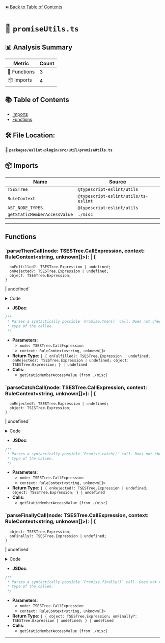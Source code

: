 [⬅️ Back to Table of Contents](../../../../index.md)

# 📄 `promiseUtils.ts`

## 📊 Analysis Summary

| Metric | Count |
|--------|-------|
| 🔧 Functions | 3 |
| 📦 Imports | 4 |

## 📚 Table of Contents

- [Imports](#imports)
- [Functions](#functions)

## 🛠️ File Location:
📂 **`packages/eslint-plugin/src/util/promiseUtils.ts`**

## 📦 Imports

| Name | Source |
|------|--------|
| `TSESTree` | `@typescript-eslint/utils` |
| `RuleContext` | `@typescript-eslint/utils/ts-eslint` |
| `AST_NODE_TYPES` | `@typescript-eslint/utils` |
| `getStaticMemberAccessValue` | `./misc` |


---

## Functions

### `parseThenCall(node: TSESTree.CallExpression, context: RuleContext<string, unknown[]>): | {
      onFulfilled?: TSESTree.Expression | undefined;
      onRejected?: TSESTree.Expression | undefined;
      object: TSESTree.Expression;
    }
  | undefined`

<details><summary>Code</summary>

```ts
export function parseThenCall(
  node: TSESTree.CallExpression,
  context: RuleContext<string, unknown[]>,
):
  | {
      onFulfilled?: TSESTree.Expression | undefined;
      onRejected?: TSESTree.Expression | undefined;
      object: TSESTree.Expression;
    }
  | undefined {
  if (node.callee.type === AST_NODE_TYPES.MemberExpression) {
    const methodName = getStaticMemberAccessValue(node.callee, context);
    if (methodName === 'then') {
      if (node.arguments.length >= 1) {
        if (node.arguments[0].type === AST_NODE_TYPES.SpreadElement) {
          return {
            object: node.callee.object,
          };
        }

        if (node.arguments.length >= 2) {
          if (node.arguments[1].type === AST_NODE_TYPES.SpreadElement) {
            return {
              object: node.callee.object,
              onFulfilled: node.arguments[0],
            };
          }

          return {
            object: node.callee.object,
            onFulfilled: node.arguments[0],
            onRejected: node.arguments[1],
          };
        }
        return {
          object: node.callee.object,
          onFulfilled: node.arguments[0],
        };
      }
      return {
        object: node.callee.object,
      };
    }
  }

  return undefined;
}
```
</details>

- **JSDoc**:
```ts
/**
 * Parses a syntactically possible `Promise.then()` call. Does not check the
 * type of the callee.
 */
```

- **Parameters**:
  - `node: TSESTree.CallExpression`
  - `context: RuleContext<string, unknown[]>`
- **Return Type**: `| {
      onFulfilled?: TSESTree.Expression | undefined;
      onRejected?: TSESTree.Expression | undefined;
      object: TSESTree.Expression;
    }
  | undefined`
- **Calls**:
  - `getStaticMemberAccessValue (from ./misc)`
### `parseCatchCall(node: TSESTree.CallExpression, context: RuleContext<string, unknown[]>): | {
      onRejected?: TSESTree.Expression | undefined;
      object: TSESTree.Expression;
    }
  | undefined`

<details><summary>Code</summary>

```ts
export function parseCatchCall(
  node: TSESTree.CallExpression,
  context: RuleContext<string, unknown[]>,
):
  | {
      onRejected?: TSESTree.Expression | undefined;
      object: TSESTree.Expression;
    }
  | undefined {
  if (node.callee.type === AST_NODE_TYPES.MemberExpression) {
    const methodName = getStaticMemberAccessValue(node.callee, context);
    if (methodName === 'catch') {
      if (node.arguments.length >= 1) {
        if (node.arguments[0].type === AST_NODE_TYPES.SpreadElement) {
          return {
            object: node.callee.object,
          };
        }

        return {
          object: node.callee.object,
          onRejected: node.arguments[0],
        };
      }
      return {
        object: node.callee.object,
      };
    }
  }

  return undefined;
}
```
</details>

- **JSDoc**:
```ts
/**
 * Parses a syntactically possible `Promise.catch()` call. Does not check the
 * type of the callee.
 */
```

- **Parameters**:
  - `node: TSESTree.CallExpression`
  - `context: RuleContext<string, unknown[]>`
- **Return Type**: `| {
      onRejected?: TSESTree.Expression | undefined;
      object: TSESTree.Expression;
    }
  | undefined`
- **Calls**:
  - `getStaticMemberAccessValue (from ./misc)`
### `parseFinallyCall(node: TSESTree.CallExpression, context: RuleContext<string, unknown[]>): | {
      object: TSESTree.Expression;
      onFinally?: TSESTree.Expression | undefined;
    }
  | undefined`

<details><summary>Code</summary>

```ts
export function parseFinallyCall(
  node: TSESTree.CallExpression,
  context: RuleContext<string, unknown[]>,
):
  | {
      object: TSESTree.Expression;
      onFinally?: TSESTree.Expression | undefined;
    }
  | undefined {
  if (node.callee.type === AST_NODE_TYPES.MemberExpression) {
    const methodName = getStaticMemberAccessValue(node.callee, context);
    if (methodName === 'finally') {
      if (node.arguments.length >= 1) {
        if (node.arguments[0].type === AST_NODE_TYPES.SpreadElement) {
          return {
            object: node.callee.object,
          };
        }
        return {
          object: node.callee.object,
          onFinally: node.arguments[0],
        };
      }
      return {
        object: node.callee.object,
      };
    }
  }

  return undefined;
}
```
</details>

- **JSDoc**:
```ts
/**
 * Parses a syntactically possible `Promise.finally()` call. Does not check the
 * type of the callee.
 */
```

- **Parameters**:
  - `node: TSESTree.CallExpression`
  - `context: RuleContext<string, unknown[]>`
- **Return Type**: `| {
      object: TSESTree.Expression;
      onFinally?: TSESTree.Expression | undefined;
    }
  | undefined`
- **Calls**:
  - `getStaticMemberAccessValue (from ./misc)`

---